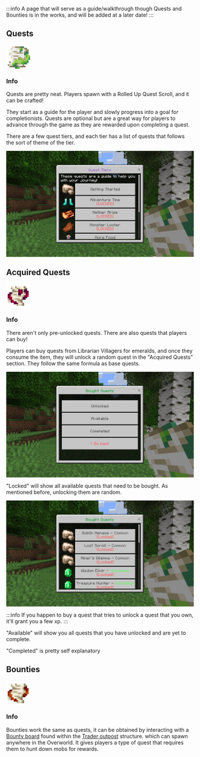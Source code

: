 :::info
A page that will serve as a guide/walkthrough though Quests and Bounties is in the works, and will be added at a later date!
:::

## Quests
<div style="display: flex; align-items: center;">
  <img src="/Main/assets/bounty_paper_open.png" alt="Example Image" width="64">
</div>

### Info
Quests are pretty neat. Players spawn with a Rolled Up Quest Scroll, and it can be crafted!

 They start as a guide for the player and slowly progress into a goal for completionists. Quests are optional but are a great way for players to advance through the game as they are rewarded upon completing a quest.

There are a few quest tiers, and each tier has a list of quests that follows the sort of theme of the tier.
<div style="display: flex; align-items: center;">
  <img src="/Main/assets/quests/quest_tiers.png" alt="Example Image">
</div>

## Acquired Quests
<div style="display: flex; align-items: center;">
  <img src="/Main/assets/bought_quest.png" alt="Example Image" width="64">
</div>

### Info
There aren't only pre-unlocked quests. There are also quests that players can buy!

Players can buy quests from Librarian Villagers for emeralds, and once they consume the item, they will unlock a random quest in the "Acquired Quests" section. They follow the same formula as base quests.
<div style="display: flex; align-items: center;">
  <img src="/Main/assets/quests/bought_menu.png" alt="Example Image">
</div>

"Locked" will show all available quests that need to be bought. As mentioned before, unlocking them are random.

<div style="display: flex; align-items: center;">
  <img src="/Main/assets/quests/bought_quests.png" alt="Example Image">
</div>

:::info
If you happen to buy a quest that tries to unlock a quest that you own, it'll grant you a few xp.
:::

"Available" will show you all quests that you have unlocked and are yet to complete.

"Completed" is pretty self explanatory

## Bounties
<div style="display: flex; align-items: center;">
  <img src="/Main/assets/bounty_scroll_open.png" alt="Example Image" width="64">
</div>

### Info
Bounties work the same as quests, it can be obtained by interacting with a [Bounty board](/Main/Wiki/blocks/blocks.html#bounty-board) found within the [Trader outpost](/Main/Wiki/structures.html#trader-outpost) structure. which can spawn anywhere in the Overworld. It gives players a type of quest that requires them to hunt down mobs for rewards.
